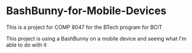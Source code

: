 # BashBunny-for-Mobile-Devices

This is a project for COMP 8047 for the BTech program for BCIT

This project is using a BashBunny on a mobile device and seeing what I'm able to do with it
